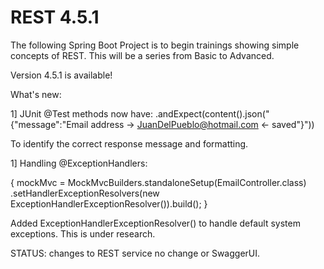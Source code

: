 # REST 4.5.1 
The following Spring Boot Project is to begin trainings showing simple concepts of REST. This will be a series from Basic to Advanced.

Version 4.5.1 is available! 

What's new: 

1] JUnit @Test methods now have: 
  				.andExpect(content().json("{\"message\":\"Email address -> JuanDelPueblo@hotmail.com <- saved\"}"))

To identify the correct response message and formatting. 

1] Handling @ExceptionHandlers: 

{
  mockMvc = MockMvcBuilders.standaloneSetup(EmailController.class)
				.setHandlerExceptionResolvers(new ExceptionHandlerExceptionResolver()).build();
}

Added ExceptionHandlerExceptionResolver() to handle default system exceptions. This is under research. 

STATUS: changes to REST service no change or SwaggerUI.
